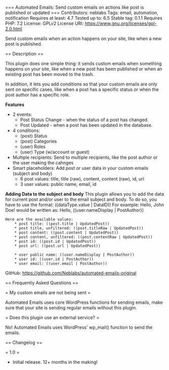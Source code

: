 === Automated Emails: Send custom emails on actions like post is published or updated  ===
Contributors: neblabs
Tags: email, automation, notification
Requires at least: 4.7
Tested up to: 6.5
Stable tag: 0.1.1
Requires PHP: 7.2
License: GPLv2
License URI: https://www.gnu.org/licenses/gpl-2.0.html

Send custom emails when an action happens on your site, like when a new post is published.

== Description ==

This plugin does one simple thing: it sends custom emails when something happens on your site, like when a new post has been published or when an existing post has been moved to the trash.

In addition, it lets you add conditions so that your custom emails are only sent on specific cases, like when a post has a specific status or when the post author has a specific role.

**Features**

* 2 events: 
    * Post Status Change - when the status of a post has changed.
    * Post Updated - when a post has been updated in the database.
* 4 conditions:
    * (post) Status
    * (post) Categories
    * (user) Roles
    * (user) Type (w/account or guest)
* Multiple recipients: Send to multiple recipients, like the post author or the user making the cahnges
* Smart placeholders: Add post or user data in your custom emails (subject and body)
    * 6 post values: title, title (raw), content, content (raw), id, url
    * 3 user values: public name, email, id

**Adding Data to the subject and body**
This plugin allows you to add the data for current post and/or user to the email subject and body. To do so, you have to use the format: ((dataType.value | DataID))
    For example:
    Hello, John Doe! would be written as: Hello, ((user.nameDisplay | PostAuthor))

    Here are the available values:
        * post title: ((post.title | UpdatedPost))
        * post title, unfiltered: ((post.titleRaw | UpdatedPost))
        * post content: ((post.content | UpdatedPost))
        * post content, unfiltered: ((post.contentRaw | UpdatedPost))
        * post id: ((post.id | UpdatedPost))
        * post url: ((post.url | UpdatedPost))

        * user public name: ((user.nameDisplay | PostAuthor))
        * user id: ((user.id | PostAuthor))
        * user email: ((user.email | PostAuthor))

GitHub: https://github.com/Neblabs/automated-emails-original

== Frequently Asked Questions ==

= My custom emails are not being sent =

Automated Emails uses core WordPress functions for sending emails, make sure that your site is sending regular emails without this plugin.

= Does this plugin use an external service? =

No! Automated Emails uses WordPress' wp_mail() function to send the emails.

== Changelog ==

= 1.0 =
* Initial release. 12+ months in the making!